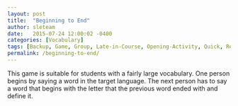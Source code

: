 ```yaml
---
layout: post
title:  "Beginning to End"
author: sleteam
date:   2015-07-24 12:00:02 -0400
categories: [Vocabulary]
tags: [Backup, Game, Group, Late-in-Course, Opening-Activity, Quick, Review]
permalink: /beginning-to-end/
---
```

This game is suitable for students with a fairly large vocabulary. One person begins by saying a word in the target language. The next person has to say a word that begins with the letter that the previous word ended with and define it.